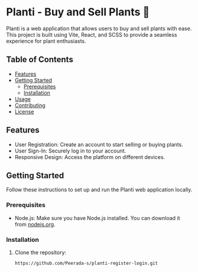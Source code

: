 # Planti - Buy and Sell Plants 🌱

Planti is a web application that allows users to buy and sell plants with ease. This project is built using Vite, React, and SCSS to provide a seamless experience for plant enthusiasts.

## Table of Contents

- [Features](#features)
- [Getting Started](#getting-started)
  - [Prerequisites](#prerequisites)
  - [Installation](#installation)
- [Usage](#usage)
- [Contributing](#contributing)
- [License](#license)

## Features

- User Registration: Create an account to start selling or buying plants.
- User Sign-In: Securely log in to your account.
- Responsive Design: Access the platform on different devices.

## Getting Started

Follow these instructions to set up and run the Planti web application locally.

### Prerequisites

- Node.js: Make sure you have Node.js installed. You can download it from [nodejs.org](https://nodejs.org/).

### Installation

1. Clone the repository:

   ```bash
   https://github.com/Peerada-s/planti-register-login.git

